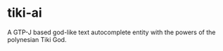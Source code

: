# tiki-ai
A GTP-J based god-like text autocomplete entity with the powers of the polynesian Tiki God.

